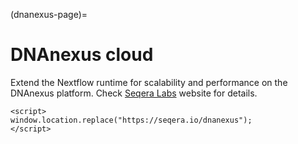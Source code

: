 (dnanexus-page)=

# DNAnexus cloud

Extend the Nextflow runtime for scalability and performance on the DNAnexus platform. Check [Seqera Labs](https://seqera.io/dnanexus) website for details.

```{raw} html
<script>
window.location.replace("https://seqera.io/dnanexus");
</script>
```
